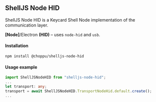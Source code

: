## ShellJS Node HID

ShellJS Node HID is a Keycard Shell Node implementation of the communication layer.

**\[Node]**/Electron **(HID)** – uses `node-hid` and `usb`.

#### Installation
```
npm install @choppu/shelljs-node-hid
```


#### Usage example

```typescript
import ShellJSNodeHID from "shelljs-node-hid";
...
let transport: any;
transport = await ShellJSNodeHID.TransportNodeHid.default.create();
...
```
